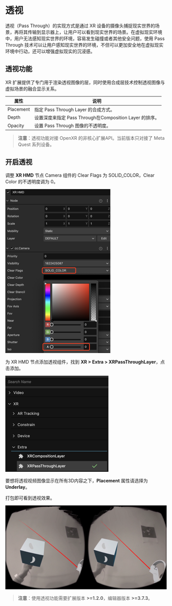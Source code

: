 # 透视

透视（Pass Through）的实现方式是通过 XR 设备的摄像头捕捉现实世界的场景，再将其传输到显示器上，让用户可以看到现实世界的场景。在虚拟现实环境中，用户无法感知现实世界的环境，容易发生碰撞或者其他安全问题，使用 Pass Through 技术可以让用户感知现实世界的环境，不但可以更加安全地在虚拟现实环境中行动，还可以增强虚拟现实的沉浸感。

## 透视功能

XR 扩展提供了专门用于渲染透视图像的层，同时使用合成层技术控制透视图像与虚拟场景的融合显示关系。

| 属性      | 说明                                                  |
| --------- | ----------------------------------------------------- |
| Placement | 指定 Pass Through Layer 的合成方式。                    |
| Depth     | 设置深度来指定 Pass Through在Composition Layer 的排序。 |
| Opacity   | 设置 Pass Through 图像的不透明度。                      |

> **注意**：透视功能对接 OpenXR 的非核心扩展API。当前版本只对接了 Meta Quest 系列设备。

## 开启透视

调整 **XR HMD** 节点 Camera 组件的 Clear Flags 为 SOLID_COLOR，Clear Color 的不透明度调为 0。

<img src="./xr-pass-through/set-hmd-camera.png" style="zoom:50%;" />

为 XR HMD 节点添加透视组件，找到 **XR > Extra > XRPassThroughLayer**，点击添加。

<img src="./xr-pass-through/add-pass-throught-layer.png" style="zoom:50%;" />

要想将透视视频图像显示在所有3D内容之下，**Placement** 属性请选择为 **Underlay**。

打包即可看到透视效果。

![](xr-pass-through/pass-through-effect.png)

> **注意**：使用透视功能需要扩展版本 **>=1.2.0**，编辑器版本 **>=3.7.3**。
